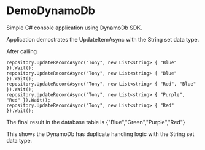 DemoDynamoDb
=================

Simple C# console application using DynamoDb SDK.

Application demostrates the UpdateItemAsync with the String set data type.
 
After calling

	repository.UpdateRecordAsync("Tony", new List<string> { "Blue" }).Wait();
	repository.UpdateRecordAsync("Tony", new List<string> { "Blue" }).Wait();
	repository.UpdateRecordAsync("Tony", new List<string> { "Red", "Blue" }).Wait();
	repository.UpdateRecordAsync("Tony", new List<string> { "Purple", "Red" }).Wait();
	repository.UpdateRecordAsync("Tony", new List<string> { "Red" }).Wait();

The final result in the database table is {"Blue","Green","Purple","Red"}

This shows the DynamoDb has duplicate handling logic with the String set data type.